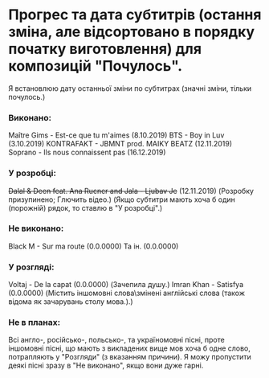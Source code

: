 # Прогрес та дата субтитрів (остання зміна, але відсортовано в порядку початку виготовлення) для композицій "Почулось".
Я встановлюю дату останньої зміни по субтитрах (значні зміни, тільки почулось.)

### Виконано:
Maître Gims - Est-ce que tu m'aimes (8.10.2019)
BTS - Boy in Luv (3.10.2019)
KONTRAFAKT - JBMNT prod. MAIKY BEATZ (12.11.2019)
Soprano - Ils nous connaissent pas (16.12.2019)

### У розробці:
~~Dalal & Deen feat. Ana Rucner and Jala - Ljubav Je~~ (12.11.2019) (Розробку призупинено; Глючить відео.)
(Якщо субтитри мають хоча б один (порожній) рядок, то ставлю в "У розробці".)

### Не виконано:
Black M - Sur ma route (0.0.0000)
Та ін. (0.0.0000)

### У розгляді:
Voltaj - De la capat (0.0.0000) (Зачепила душу.)
Imran Khan - Satisfya (0.0.0000) (Містить іншомовні слова\змінені англійські слова (також відома як зачарувань столу мова.).)

### Не в планах:
Всі англо-, російсько-, польсько-, та україномовні пісні, проте іншомовні пісні,
що мають з викладених вище мов хоча б одне слово, потрапляють у "Розгляди" (з вказанням причини).
Я можу пропустити деякі пісні зразу в "Не виконано", якщо вони дуже гарні.
